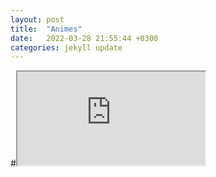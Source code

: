 ```yaml
---
layout: post
title:  "Animes"
date:   2022-03-28 21:55:44 +0300
categories: jekyll update
---
```

#<iframe src='https://docs.google.com/spreadsheets/d/e/2PACX-1vRLXbVbrvAbjZ78eCAEA_oeZ3YA3lVdYxYFcxORltKtclJLG-BMbq4ef5NhFs5l1f6pfBqI4gaQGoXZ/pubhtml?gid=1258873942&amp;single=true&amp;widget=true&amp;headers=false'>
#</iframe>